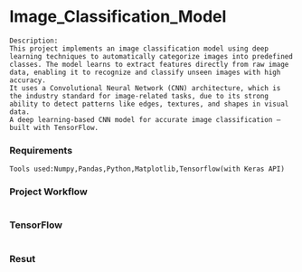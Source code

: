 # Image_Classification_Model
``` shell
Description:
This project implements an image classification model using deep learning techniques to automatically categorize images into predefined classes. The model learns to extract features directly from raw image data, enabling it to recognize and classify unseen images with high accuracy.
It uses a Convolutional Neural Network (CNN) architecture, which is the industry standard for image-related tasks, due to its strong ability to detect patterns like edges, textures, and shapes in visual data.
A deep learning-based CNN model for accurate image classification — built with TensorFlow.
```
### Requirements 
``` shell
Tools used:Numpy,Pandas,Python,Matplotlib,Tensorflow(with Keras API)
```
### Project Workflow
``` shell

```
### TensorFlow
``` shell

```
### Resut
``` shell


